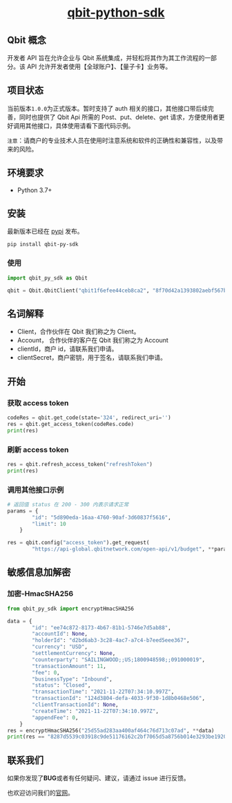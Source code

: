 <p style="text-align: center;">
  <h1 align="center"><a href="javascript:void(0);">qbit-python-sdk</a></h1>
</p>

## Qbit 概念

开发者 API 旨在允许企业与 Qbit 系统集成，并轻松将其作为其工作流程的一部分。该 API 允许开发者使用【全球账户】、【量子卡】业务等。

## 项目状态

当前版本`1.0.0`为正式版本。暂时支持了 auth 相关的接口，其他接口带后续完善，同时也提供了 Qbit Api 所需的 Post、put、delete、get 请求，方便使用者更好调用其他接口，具体使用请看下面代码示例。

`注意`：请商户的专业技术人员在使用时注意系统和软件的正确性和兼容性，以及带来的风险。

## 环境要求

- Python 3.7+

## 安装

最新版本已经在 [pypi](https://pypi.org/project/qbit-py-sdk/) 发布。

`pip install qbit-py-sdk`

### 使用

```python
import qbit_py_sdk as Qbit

qbit = Qbit.QbitClient("qbit1f6efee44ceb8ca2", "8f70d42a1393802aebf567be27a47879", "https://api-global.qbitnetwork.com")
```

## 名词解释

- Client，合作伙伴在 Qbit 我们称之为 Client。
- Account， 合作伙伴的客户在 Qbit 我们称之为 Account
- clientId，商户 id，请联系我们申请。
- clientSecret，商户密钥，用于签名，请联系我们申请。

## 开始

### 获取 access token

```python
codeRes = qbit.get_code(state='324', redirect_uri='')
res = qbit.get_access_token(codeRes.code)
print(res)
```

### 刷新 access token

```python
res = qbit.refresh_access_token("refreshToken")
print(res)
```

### 调用其他接口示例

```python
# 返回值 status 在 200 - 300 内表示请求正常
params = {
        "id": "5d890eda-16aa-4760-90af-3d60837f5616",
        "limit": 10
    }

res = qbit.config("access_token").get_request(
        "https://api-global.qbitnetwork.com/open-api/v1/budget", **params)
```

## 敏感信息加解密

### 加密-HmacSHA256

```python
from qbit_py_sdk import encryptHmacSHA256

data = {
        "id": "ee74c872-8173-4b67-81b1-5746e7d5ab88",
        "accountId": None,
        "holderId": "d2bd6ab3-3c28-4ac7-a7c4-b7eed5eee367",
        "currency": "USD",
        "settlementCurrency": None,
        "counterparty": "SAILINGWOOD;;US;1800948598;;091000019",
        "transactionAmount": 11,
        "fee": 0,
        "businessType": "Inbound",
        "status": "Closed",
        "transactionTime": "2021-11-22T07:34:10.997Z",
        "transactionId": "124d3804-defa-4033-9f30-1d8b0468e506",
        "clientTransactionId": None,
        "createTime": "2021-11-22T07:34:10.997Z",
        "appendFee": 0,
    }
res = encryptHmacSHA256("25d55ad283aa400af464c76d713c07ad", **data)
print(res == "8287d5539c03918c9de51176162c2bf7065d5a8756b014e3293be1920c20d102")
```

## 联系我们

如果你发现了**BUG**或者有任何疑问、建议，请通过 issue 进行反馈。

也欢迎访问我们的[官网](https://www.qbitnetwork.com/#/)。
